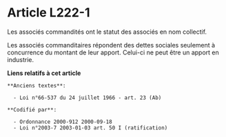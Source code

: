 # Article L222-1

Les associés commandités ont le statut des associés en nom collectif.

Les associés commanditaires répondent des dettes sociales seulement à concurrence du montant de leur apport. Celui-ci ne peut
être un apport en industrie.

**Liens relatifs à cet article**

	**Anciens textes**:

	  - Loi n°66-537 du 24 juillet 1966 - art. 23 (Ab)

	**Codifié par**:

	  - Ordonnance 2000-912 2000-09-18
	  - Loi n°2003-7 2003-01-03 art. 50 I (ratification)

